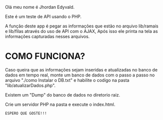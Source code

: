 Olá meu nome é Jhordan Edyvald.

Este é um teste de API usando o PHP.

A função deste app é pegar as informações que estão no arquivo lib/ramais e lib/filas através do uso de API com o AJAX,
Após isso ele printa na tela as informações capturadas nesses arquivos.

# COMO FUNCIONA?

Caso queira que as informações sejam inseridas e atualizadas no banco de dados em tempo real, monte um banco de dados com o passo a passo no arquivo "./como Instalar o DB.txt" e habilite o codigo na pasta "lib/atualizarDados.php".

Existem um "Dump" do banco de dados no diretorio raiz.

Crie um servidor PHP na pasta e execute o index.html.

    ESPERO QUE GOSTE!!!

